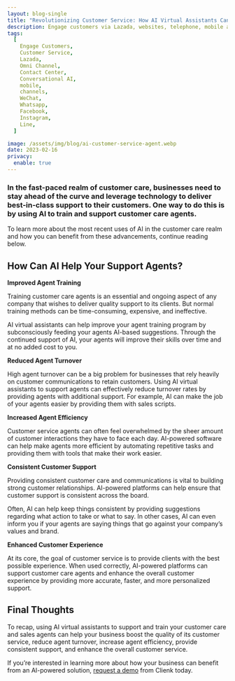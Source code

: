 ```yaml
---
layout: blog-single
title: "Revolutionizing Customer Service: How AI Virtual Assistants Can Help Support and Train Your Agents"
description: Engage customers via Lazada, websites, telephone, mobile apps, social media channels like WeChat, Whatsapp, Facebook, Instagram and many other popular messaging apps.
tags:
  [
    Engage Customers,
    Customer Service,
    Lazada,
    Omni Channel,
    Contact Center,
    Conversational AI,
    mobile,
    channels,
    WeChat,
    Whatsapp,
    Facebook,
    Instagram,
    Line,
  ]

image: /assets/img/blog/ai-customer-service-agent.webp
date: 2023-02-16
privacy:
  enable: true
---
```


### In the fast-paced realm of customer care, businesses need to stay ahead of the curve and leverage technology to deliver best-in-class support to their customers. One way to do this is by using AI to train and support customer care agents.

To learn more about the most recent uses of AI in the customer care realm and how you can benefit from these advancements, continue reading below.

## How Can AI Help Your Support Agents?

**Improved Agent Training**

Training customer care agents is an essential and ongoing aspect of any company that wishes to deliver quality support to its clients. But normal training methods can be time-consuming, expensive, and ineffective.

AI virtual assistants can help improve your agent training program by subconsciously feeding your agents AI-based suggestions. Through the continued support of AI, your agents will improve their skills over time and at no added cost to you.

**Reduced Agent Turnover**

High agent turnover can be a big problem for businesses that rely heavily on customer communications to retain customers. Using AI virtual assistants to support agents can effectively reduce turnover rates by providing agents with additional support. For example, AI can make the job of your agents easier by providing them with sales scripts.

**Increased Agent Efficiency**

Customer service agents can often feel overwhelmed by the sheer amount of customer interactions they have to face each day. AI-powered software can help make agents more efficient by automating repetitive tasks and providing them with tools that make their work easier.

**Consistent Customer Support**

Providing consistent customer care and communications is vital to building strong customer relationships. AI-powered platforms can help ensure that customer support is consistent across the board. 

Often, AI can help keep things consistent by providing suggestions regarding what action to take or what to say. In other cases, AI can even inform you if your agents are saying things that go against your company’s values and brand.

**Enhanced Customer Experience**

At its core, the goal of customer service is to provide clients with the best possible experience. When used correctly, AI-powered platforms can support customer care agents and enhance the overall customer experience by providing more accurate, faster, and more personalized support.

## Final Thoughts

To recap, using AI virtual assistants to support and train your customer care and sales agents can help your business boost the quality of its customer service, reduce agent turnover, increase agent efficiency, provide consistent support, and enhance the overall customer service.

If you’re interested in learning more about how your business can benefit from an AI-powered solution, [request a demo](https://clienk.com/request-a-demo/) from Clienk today.


